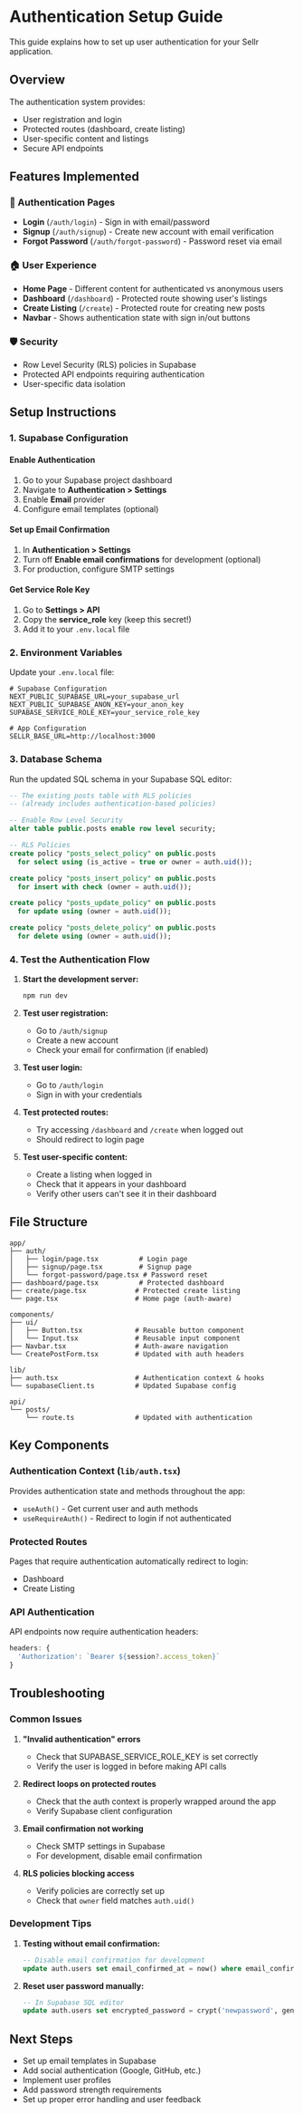 # Authentication Setup Guide

This guide explains how to set up user authentication for your Sellr application.

## Overview

The authentication system provides:
- User registration and login
- Protected routes (dashboard, create listing)
- User-specific content and listings
- Secure API endpoints

## Features Implemented

### 🔐 Authentication Pages
- **Login** (`/auth/login`) - Sign in with email/password
- **Signup** (`/auth/signup`) - Create new account with email verification
- **Forgot Password** (`/auth/forgot-password`) - Password reset via email

### 🏠 User Experience
- **Home Page** - Different content for authenticated vs anonymous users
- **Dashboard** (`/dashboard`) - Protected route showing user's listings
- **Create Listing** (`/create`) - Protected route for creating new posts
- **Navbar** - Shows authentication state with sign in/out buttons

### 🛡️ Security
- Row Level Security (RLS) policies in Supabase
- Protected API endpoints requiring authentication
- User-specific data isolation

## Setup Instructions

### 1. Supabase Configuration

#### Enable Authentication
1. Go to your Supabase project dashboard
2. Navigate to **Authentication > Settings**
3. Enable **Email** provider
4. Configure email templates (optional)

#### Set up Email Confirmation
1. In **Authentication > Settings**
2. Turn off **Enable email confirmations** for development (optional)
3. For production, configure SMTP settings

#### Get Service Role Key
1. Go to **Settings > API**
2. Copy the **service_role** key (keep this secret!)
3. Add it to your `.env.local` file

### 2. Environment Variables

Update your `.env.local` file:

```env
# Supabase Configuration
NEXT_PUBLIC_SUPABASE_URL=your_supabase_url
NEXT_PUBLIC_SUPABASE_ANON_KEY=your_anon_key
SUPABASE_SERVICE_ROLE_KEY=your_service_role_key

# App Configuration
SELLR_BASE_URL=http://localhost:3000
```

### 3. Database Schema

Run the updated SQL schema in your Supabase SQL editor:

```sql
-- The existing posts table with RLS policies
-- (already includes authentication-based policies)

-- Enable Row Level Security
alter table public.posts enable row level security;

-- RLS Policies
create policy "posts_select_policy" on public.posts
  for select using (is_active = true or owner = auth.uid());

create policy "posts_insert_policy" on public.posts
  for insert with check (owner = auth.uid());

create policy "posts_update_policy" on public.posts
  for update using (owner = auth.uid());

create policy "posts_delete_policy" on public.posts
  for delete using (owner = auth.uid());
```

### 4. Test the Authentication Flow

1. **Start the development server:**
   ```bash
   npm run dev
   ```

2. **Test user registration:**
   - Go to `/auth/signup`
   - Create a new account
   - Check your email for confirmation (if enabled)

3. **Test user login:**
   - Go to `/auth/login`
   - Sign in with your credentials

4. **Test protected routes:**
   - Try accessing `/dashboard` and `/create` when logged out
   - Should redirect to login page

5. **Test user-specific content:**
   - Create a listing when logged in
   - Check that it appears in your dashboard
   - Verify other users can't see it in their dashboard

## File Structure

```
app/
├── auth/
│   ├── login/page.tsx          # Login page
│   ├── signup/page.tsx         # Signup page
│   └── forgot-password/page.tsx # Password reset
├── dashboard/page.tsx          # Protected dashboard
├── create/page.tsx            # Protected create listing
└── page.tsx                   # Home page (auth-aware)

components/
├── ui/
│   ├── Button.tsx             # Reusable button component
│   └── Input.tsx              # Reusable input component
├── Navbar.tsx                 # Auth-aware navigation
└── CreatePostForm.tsx         # Updated with auth headers

lib/
├── auth.tsx                   # Authentication context & hooks
└── supabaseClient.ts          # Updated Supabase config

api/
└── posts/
    └── route.ts               # Updated with authentication
```

## Key Components

### Authentication Context (`lib/auth.tsx`)
Provides authentication state and methods throughout the app:
- `useAuth()` - Get current user and auth methods
- `useRequireAuth()` - Redirect to login if not authenticated

### Protected Routes
Pages that require authentication automatically redirect to login:
- Dashboard
- Create Listing

### API Authentication
API endpoints now require authentication headers:
```javascript
headers: {
  'Authorization': `Bearer ${session?.access_token}`
}
```

## Troubleshooting

### Common Issues

1. **"Invalid authentication" errors**
   - Check that SUPABASE_SERVICE_ROLE_KEY is set correctly
   - Verify the user is logged in before making API calls

2. **Redirect loops on protected routes**
   - Check that the auth context is properly wrapped around the app
   - Verify Supabase client configuration

3. **Email confirmation not working**
   - Check SMTP settings in Supabase
   - For development, disable email confirmation

4. **RLS policies blocking access**
   - Verify policies are correctly set up
   - Check that `owner` field matches `auth.uid()`

### Development Tips

1. **Testing without email confirmation:**
   ```sql
   -- Disable email confirmation for development
   update auth.users set email_confirmed_at = now() where email_confirmed_at is null;
   ```

2. **Reset user password manually:**
   ```sql
   -- In Supabase SQL editor
   update auth.users set encrypted_password = crypt('newpassword', gen_salt('bf')) where email = 'user@example.com';
   ```

## Next Steps

- Set up email templates in Supabase
- Add social authentication (Google, GitHub, etc.)
- Implement user profiles
- Add password strength requirements
- Set up proper error handling and user feedback
